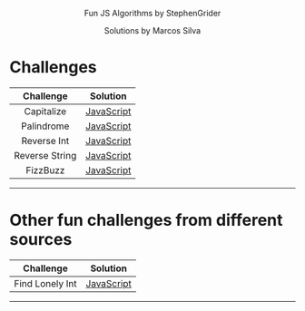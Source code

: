 <p align="center">
  Fun JS Algorithms by StephenGrider
</p>
<p align="center">
</p>
<p align="center">
  Solutions by Marcos Silva
</p>

# Challenges
| Challenge       | Solution |
|:---------------:|:--------:|
Capitalize | [JavaScript](/algorithms/capitalize/index.js) |
Palindrome | [JavaScript](/algorithms/palindrome/index.js) |
Reverse Int | [JavaScript](/algorithms/reverseint/index.js) |
Reverse String | [JavaScript](/algorithms/reverseint/index.js) |
FizzBuzz | [JavaScript](/algorithms/fizzbuzz/index.js) |
---

# Other fun challenges from different sources

| Challenge       | Solution |
|:---------------:|:--------:|
Find Lonely Int | [JavaScript](/algorithms/findLonelyInt/index.js) |
---